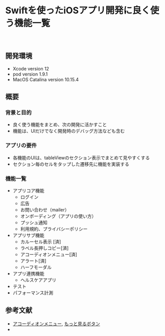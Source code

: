 Swiftを使ったiOSアプリ開発に良く使う機能一覧
====
　
## 開発環境
- Xcode version 12
- pod version 1.9.1
- MacOS Catalina version 10.15.4

## 概要
### 背景と目的
- 良く使う機能をまとめ、次の開発に活かすこと 
- 機能は、UIだけでなく開発時のデバッグ方法なども含む

### アプリの要件
- 各機能のUIは、tableViewのセクション表示でまとめて見やすくする
- セクション毎のセルをタップした遷移先に機能を実装する

### 機能一覧
- アプリコア機能
	- ログイン
	- 広告
	- お問い合わせ（mailer）
	- オンボーディング（アプリの使い方）
	- プッシュ通知
	- 利用規約、プライバシーポリシー
- アプリサブ機能
	- カルーセル表示 [済]
	- ラベル長押しコピー[済]
	- アコーディオンメニュー[済]
	- アラート[済]
	- ハーフモーダル
- アプリ連携機能
	- ヘルスケアアプリ
- テスト
- パフォーマンス計測

## 参考文献
- [アコーディオンメニュー](https://github.com/nRewik/UIStackViewEasyAnimation), [もっと見るボタン](https://qiita.com/kimioman/items/277dcc3a8bf59eba9751)
- 


